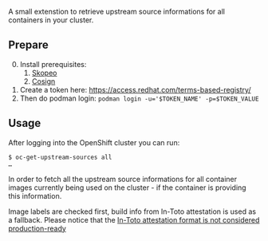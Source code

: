 
A small extenstion to retrieve upstream source informations for all
containers in your cluster.

## Prepare

0. Install prerequisites:
   1. [Skopeo](https://github.com/containers/skopeo)
   2. [Cosign](https://github.com/sigstore/cosign)
1. Create a token here: https://access.redhat.com/terms-based-registry/
2. Then do podman login: `podman login -u='$TOKEN_NAME' -p=$TOKEN_VALUE`

## Usage

After logging into the OpenShift cluster you can run:

    $ oc-get-upstream-sources all
    …

In order to fetch all the upstream source informations for all container images
currently being used on the cluster - if the container is providing this information.

Image labels are checked first, build info from In-Toto attestation is used as a fallback.
Please notice that the [In-Toto attestation format is not considered production-ready](https://github.com/sigstore/cosign?tab=readme-ov-file#what--is-not--production-ready)
